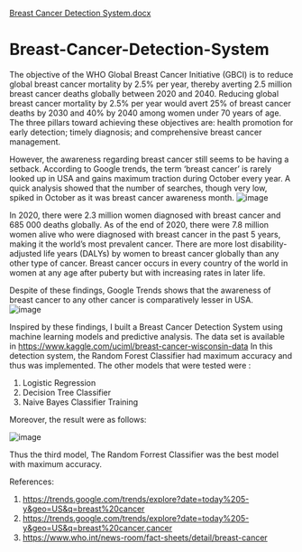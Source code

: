 [Breast Cancer Detection System.docx](https://github.com/eray1261/Breast-Cancer-Detection-System/files/7148034/Breast.Cancer.Detection.System.docx)
# Breast-Cancer-Detection-System

The objective of the WHO Global Breast Cancer Initiative (GBCI) is to reduce global breast cancer mortality by 2.5% per year, thereby averting 2.5 million breast cancer deaths globally between 2020 and 2040. Reducing global breast cancer mortality by 2.5% per year would avert 25% of breast cancer deaths by 2030 and 40% by 2040 among women under 70 years of age. The three pillars toward achieving these objectives are: health promotion for early detection; timely diagnosis; and comprehensive breast cancer management.

However, the awareness regarding breast cancer still seems to be having a setback. According to Google trends, the term ‘breast cancer’ is rarely looked up in USA and gains maximum traction during October every year. A quick analysis showed that the number of searches, though very low, spiked in October as it was breast cancer awareness month.
 ![image](https://user-images.githubusercontent.com/72657955/132951804-c9300643-72a3-443f-8b6f-140f62b02abf.png)


In 2020, there were 2.3 million women diagnosed with breast cancer and 685 000 deaths globally. As of the end of 2020, there were 7.8 million women alive who were diagnosed with breast cancer in the past 5 years, making it the world’s most prevalent cancer. There are more lost disability-adjusted life years (DALYs) by women to breast cancer globally than any other type of cancer.  Breast cancer occurs in every country of the world in women at any age after puberty but with increasing rates in later life.  

Despite of these findings, Google Trends shows that the awareness of breast cancer to any other cancer is comparatively lesser in USA.  
![image](https://user-images.githubusercontent.com/72657955/132951811-2e21d927-5ef0-48cb-bd54-cd700b74dd1b.png)


Inspired by these findings, I built a Breast Cancer Detection System using machine learning models and predictive analysis.
The data set is available in https://www.kaggle.com/uciml/breast-cancer-wisconsin-data 
In this detection system, the Random Forest Classifier had maximum accuracy and thus was implemented. 
The other models that were tested were :
1.	Logistic Regression 
2.	Decision Tree Classifier 
3.	Naive Bayes Classifier Training

Moreover, the result were as follows:

 ![image](https://user-images.githubusercontent.com/72657955/132951823-d097ba0f-8925-47c7-9c5a-6ae34541ca6c.png)

Thus the third model, The Random Forrest Classifier was the best model with maximum accuracy. 

References:
1.	https://trends.google.com/trends/explore?date=today%205-y&geo=US&q=breast%20cancer
2.	https://trends.google.com/trends/explore?date=today%205-y&geo=US&q=breast%20cancer,cancer
3.	https://www.who.int/news-room/fact-sheets/detail/breast-cancer
